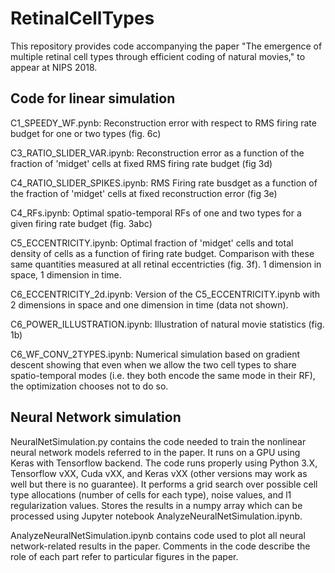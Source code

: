# RetinalCellTypes

This repository provides code accompanying the paper "The emergence of multiple retinal cell types through
efficient coding of natural movies," to appear at NIPS 2018.

## Code for linear simulation

C1_SPEEDY_WF.pynb: Reconstruction error with respect to RMS firing rate budget for one or two types (fig. 6c)

C3_RATIO_SLIDER_VAR.ipynb: Reconstruction error as a function of the fraction of 'midget' cells at fixed RMS firing rate budget (fig 3d)

C4_RATIO_SLIDER_SPIKES.ipynb: RMS Firing rate busdget as a function of the fraction of 'midget' cells at fixed reconstruction error (fig 3e)

C4_RFs.ipynb: Optimal spatio-temporal RFs of one and two types for a given firing rate budget (fig. 3abc)

C5_ECCENTRICITY.ipynb: Optimal fraction of 'midget' cells and total density of cells as a function of firing rate budget. Comparison with these same quantities measured at all retinal eccentricties (fig. 3f). 1 dimension in space, 1 dimension in time.

C6_ECCENTRICITY_2d.ipynb: Version of the C5_ECCENTRICITY.ipynb with 2 dimensions in space and one dimension in time (data not shown).

C6_POWER_ILLUSTRATION.ipynb: Illustration of natural movie statistics (fig. 1b)


C6_WF_CONV_2TYPES.ipynb: Numerical simulation based on gradient descent showing that even when we allow the two cell types to share spatio-temporal modes (i.e. they both encode the same mode in their RF), the optimization chooses not to do so.



## Neural Network simulation



NeuralNetSimulation.py contains the code needed to train the nonlinear neural network models referred to in the paper.   It runs on a GPU using Keras with Tensorflow backend.  The code runs properly using Python 3.X, Tensorflow vXX, Cuda vXX, and Keras vXX (other versions may work as well but there is no guarantee). It performs a grid search over possible cell type allocations (number of cells for each type), noise values, and l1 regularization values.  Stores the results in a numpy array which can be processed using Jupyter notebook AnalyzeNeuralNetSimulation.ipynb.

AnalyzeNeuralNetSimulation.ipynb contains code used to plot all neural network-related results in the paper.  Comments in the code describe the role of each part refer to particular figures in the paper.
